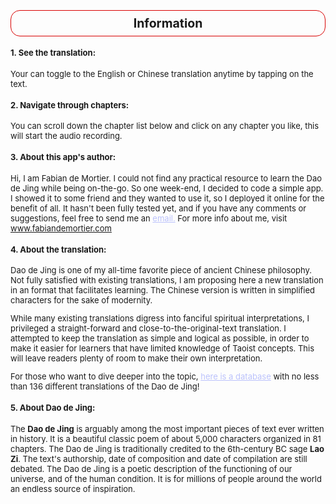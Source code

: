 <font size=2>

<h2 style="text-align:center; padding:8px; border: 1px solid #d90202; border-radius:15px;">
Information
</h2>

#### 1. See the translation:

Your can toggle to the English or Chinese translation anytime by tapping on the text.

#### 2. Navigate through chapters:

You can scroll down the chapter list below and click on any chapter you like, this will start the audio recording.

#### 3. About this app's author:

Hi, I am Fabian de Mortier. I could not find any practical resource to learn the Dao de Jing while being on-the-go. So one week-end, I decided to code a simple app. I showed it to some friend and they wanted to use it, so I deployed it online for the benefit of all. It hasn't been fully tested yet, and if you have any comments or suggestions, feel free to send me an <a href="mailto:info@fabiandemortier.com" style="color:#bbc2fc">email.</a> For more info about me, visit <a href="https://www.fabiandemortier.com" style="color:#bbc2fc">www.fabiandemortier.com</a>

#### 4. About the translation:

Dao de Jing is one of my all-time favorite piece of ancient Chinese philosophy. Not fully satisfied with existing translations, I am proposing here a new translation in an format that facilitates learning. The Chinese version is written in simplified characters for the sake of modernity.

While many existing translations digress into fanciful spiritual interpretations, I privileged a straight-forward and close-to-the-original-text translation. I attempted to keep the translation as simple and logical as possible, in order to make it easier for learners that have limited knowledge of Taoist concepts. This will leave readers plenty of room to make their own interpretation.

For those who want to dive deeper into the topic, <a href="https://terebess.hu/english/tao/_index.html" style="color:#bbc2fc">here is a database</a> with no less than 136 different translations of the Dao de Jing!

#### 5. About Dao de Jing:

The <b>Dao de Jing</b> is arguably among the most important pieces of text ever written in history. It is a beautiful classic poem of about 5,000 characters organized in 81 chapters. The Dao de Jing is traditionally credited to the 6th-century BC sage <b>Lao Zi</b>. The text's authorship, date of composition and date of compilation are still debated. The Dao de Jing is a poetic description of the functioning of our universe, and of the human condition. It is for millions of people around the world an endless source of inspiration.

</font>
</p>
